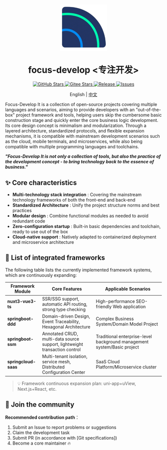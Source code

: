 # <p align="center"><img align="middle" src="./资源/logo.png" width="150">

<h1 align="center">focus-develop <专注开发></h1>

<div align="center">
  <a href="https://github.com/sniHao/focus-develop">
    <img src="https://img.shields.io/github/stars/sniHao/focus-develop?style=for-the-badge&logo=github&label=GitHub%20Stars" alt="GitHub Stars">
  </a>
  <a href="https://gitee.com/snihao/focus-develop">
    <img src="https://gitee.com/snihao/focus-develop/badge/star.svg?theme=dark&style=for-the-badge" alt="Gitee Stars">
  </a>
  <a href="https://github.com/sniHao/focus-develop/releases">
    <img src="https://img.shields.io/github/v/release/sniHao/focus-develop?style=for-the-badge&logo=github" alt="Release">
  </a>
  <a href="https://github.com/sniHao/focus-develop/issues">
    <img src="https://img.shields.io/github/issues/sniHao/focus-develop?style=for-the-badge&color=blue" alt="Issues">
  </a>
</div>

<p align="center">English | <a href="README.md">中文</a></p>

Focus-Develop
It is a collection of open-source projects covering multiple languages and scenarios, aiming to provide developers with
an "out-of-the-box" project framework and tools, helping users skip the cumbersome basic construction stage and quickly
enter the core business logic development. Its core design concept is minimalism and modularization. Through a layered
architecture, standardized protocols, and flexible expansion mechanisms, it is compatible with mainstream development
scenarios such as the cloud, mobile terminals, and microservices, while also being compatible with multiple programming
languages and toolchains.

***"Focus-Develop It is not only a collection of tools, but also the practice of the development concept - to bring
technology back to the essence of business."***

## ✨ Core characteristics

- **Multi-technology stack integration** : Covering the mainstream technology frameworks of both the front-end and
  back-end
- **Standardized Architecture** : Unify the project structure norms and best practices
- **Modular design** : Combine functional modules as needed to avoid redundant code
- **Zero-configuration startup** : Built-in basic dependencies and toolchain, ready to use out of the box
- **Cloud-native support** : Natively adapted to containerized deployment and microservice architecture

## 🧩 List of integrated frameworks

The following table lists the currently implemented framework systems, which are continuously expanding:

| Framework Module     | Core Features                                                              | Applicable Scenarios                                                    |
|----------------------|----------------------------------------------------------------------------|-------------------------------------------------------------------------|
| **nuxt3-vue3-ts**    | SSR/SSG support, automatic API routing, strong type checking               | High-performance SEO-friendly Web application                           |
| **springboot-ddd**   | Domain-driven Design, Event Traceability, Hexagonal Architecture           | Complex Business System/Domain Model Project                            |
| **springboot-ssm**   | Annotated CRUD, multi-data source support, lightweight transaction control | Traditional enterprise-level background management system/Basic project |
| **springcloud-saas** | Multi-tenant isolation, service mesh, Distributed Configuration Center     | SaaS Cloud Platform/Microservice cluster                                |

> 💡 Framework continuous expansion plan: uni-app+uView, Next.js+React, etc.

## 🤝 Join the community

**Recommended contribution path**：

1. Submit an Issue to report problems or suggestions
2. Claim the development task
3. Submit PR (in accordance with [Git specifications])
4. Become a core maintainer 🔥
